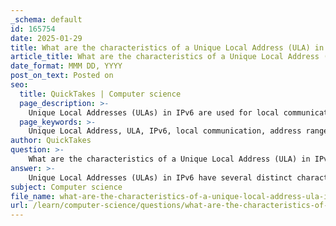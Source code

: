 ```yaml
---
_schema: default
id: 165754
date: 2025-01-29
title: What are the characteristics of a Unique Local Address (ULA) in IPv6?
article_title: What are the characteristics of a Unique Local Address (ULA) in IPv6?
date_format: MMM DD, YYYY
post_on_text: Posted on
seo:
  title: QuickTakes | Computer science
  page_description: >-
    Unique Local Addresses (ULAs) in IPv6 are used for local communication, are non-routable on the internet, offer security, and can be configured with Stateless Address Autoconfiguration.
  page_keywords: >-
    Unique Local Address, ULA, IPv6, local communication, address range, non-global routability, security, Stateless Address Autoconfiguration, private addressing, network isolation
author: QuickTakes
question: >-
    What are the characteristics of a Unique Local Address (ULA) in IPv6?
answer: >-
    Unique Local Addresses (ULAs) in IPv6 have several distinct characteristics that make them suitable for local communication within a site or between a limited number of sites. Here are the key features of ULAs:\n\n1. **Address Range**: ULAs are defined within the address range of `fc00::/7` to `fdff::/7`. This range is specifically reserved for local use and is not routable on the global Internet.\n\n2. **Local Communication**: ULAs are intended for communication within a local network or between a small number of interconnected networks. They are similar to private IPv4 addresses defined in RFC 1918, which are also not routable on the Internet.\n\n3. **Non-Global Routability**: Unlike Global Unicast Addresses (GUAs), ULAs cannot be routed on the Internet. This means that devices using ULAs are isolated from external networks, providing a layer of security for local communications.\n\n4. **No Translation**: ULAs are not translated to global IPv6 addresses. This characteristic ensures that devices using ULAs remain within their local context and do not have a direct path to the global Internet.\n\n5. **Use Cases**: ULAs are particularly useful for devices that do not require Internet access, such as internal servers, printers, and other networked devices that communicate solely within a local environment.\n\n6. **Security Considerations**: While ULAs provide a means to secure local communications, it is important to note that they were not specifically designed to hide networks from potential security risks. Their primary purpose is to facilitate local addressing without the need for global routability.\n\n7. **Stateless Address Autoconfiguration (SLAAC)**: ULAs can be configured using SLAAC, which allows devices to automatically generate their own addresses based on the network prefix and their interface identifier.\n\nIn summary, Unique Local Addresses (ULAs) serve as a vital component of IPv6 addressing, enabling secure and efficient local communication while maintaining isolation from the global Internet.
subject: Computer science
file_name: what-are-the-characteristics-of-a-unique-local-address-ula-in-ipv6.md
url: /learn/computer-science/questions/what-are-the-characteristics-of-a-unique-local-address-ula-in-ipv6
---
```


&nbsp;